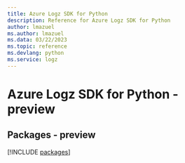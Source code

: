```yaml
---
title: Azure Logz SDK for Python
description: Reference for Azure Logz SDK for Python
author: lmazuel
ms.author: lmazuel
ms.data: 03/22/2023
ms.topic: reference
ms.devlang: python
ms.service: logz
---
```

# Azure Logz SDK for Python - preview
## Packages - preview
[!INCLUDE [packages](logz-index.md)]